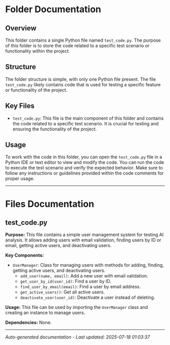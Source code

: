 # Folder Documentation

## Overview
This folder contains a single Python file named `test_code.py`. The purpose of this folder is to store the code related to a specific test scenario or functionality within the project.

## Structure
The folder structure is simple, with only one Python file present. The file `test_code.py` likely contains code that is used for testing a specific feature or functionality of the project.

## Key Files
- `test_code.py`: This file is the main component of this folder and contains the code related to a specific test scenario. It is crucial for testing and ensuring the functionality of the project.

## Usage
To work with the code in this folder, you can open the `test_code.py` file in a Python IDE or text editor to view and modify the code. You can run the code to execute the test scenario and verify the expected behavior. Make sure to follow any instructions or guidelines provided within the code comments for proper usage.

---

# Files Documentation

## test_code.py

**Purpose:** This file contains a simple user management system for testing AI analysis. It allows adding users with email validation, finding users by ID or email, getting active users, and deactivating users.

**Key Components:**
- `UserManager`: Class for managing users with methods for adding, finding, getting active users, and deactivating users.
  - `add_user(name, email)`: Add a new user with email validation.
  - `get_user_by_id(user_id)`: Find a user by ID.
  - `find_user_by_email(email)`: Find a user by email address.
  - `get_active_users()`: Get all active users.
  - `deactivate_user(user_id)`: Deactivate a user instead of deleting.

**Usage:** This file can be used by importing the `UserManager` class and creating an instance to manage users.

**Dependencies:** None.

---
*Auto-generated documentation - Last updated: 2025-07-18 01:03:37*
